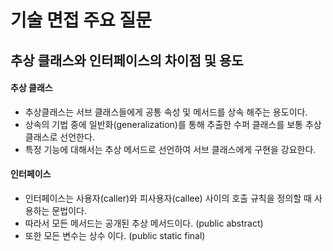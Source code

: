 # 기술 면접 주요 질문

## 추상 클래스와 인터페이스의 차이점 및 용도
#### 추상 클래스
- 추상클래스는 서브 클래스들에게 공통 속성 및 메서드를 상속 해주는 용도이다.
- 상속의 기법 중에 일반화(generalization)를 통해 추출한 수퍼 클래스를 보통 추상 클래스로 선언한다.
- 특정 기능에 대해서는 추상 메서드로 선언하여 서브 클래스에게 구현을 강요한다.

#### 인터페이스
- 인터페이스는 사용자(caller)와 피사용자(callee) 사이의 호출 규칙을 정의할 때 
사용하는 문법이다.
- 따라서 모든 메서드는 공개된 추상 메서드이다. (public abstract)
- 또한 모든 변수는 상수 이다. (public static final)

